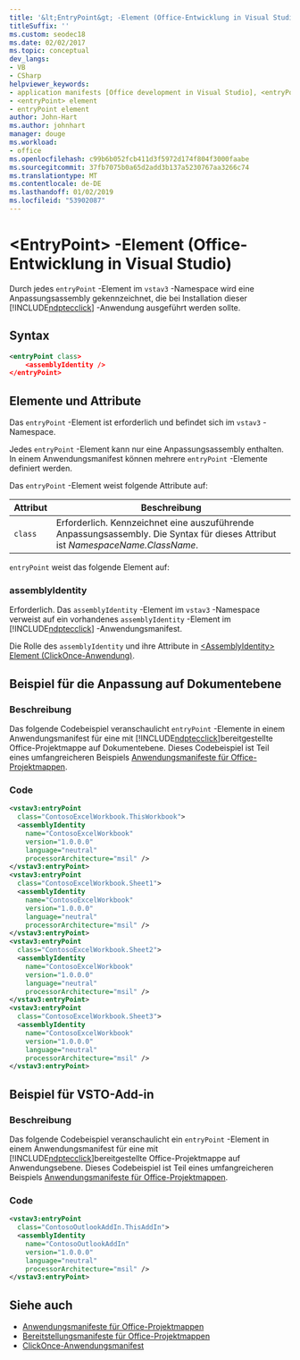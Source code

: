 ```yaml
---
title: '&lt;EntryPoint&gt; -Element (Office-Entwicklung in Visual Studio)'
titleSuffix: ''
ms.custom: seodec18
ms.date: 02/02/2017
ms.topic: conceptual
dev_langs:
- VB
- CSharp
helpviewer_keywords:
- application manifests [Office development in Visual Studio], <entryPoint> element
- <entryPoint> element
- entryPoint element
author: John-Hart
ms.author: johnhart
manager: douge
ms.workload:
- office
ms.openlocfilehash: c99b6b052fcb411d3f5972d174f804f3000faabe
ms.sourcegitcommit: 37fb7075b0a65d2add3b137a5230767aa3266c74
ms.translationtype: MT
ms.contentlocale: de-DE
ms.lasthandoff: 01/02/2019
ms.locfileid: "53902087"
---
```

# <a name="ltentrypointgt-element-office-development-in-visual-studio"></a>&lt;EntryPoint&gt; -Element (Office-Entwicklung in Visual Studio)
  Durch jedes `entryPoint` -Element im `vstav3` -Namespace wird eine Anpassungsassembly gekennzeichnet, die bei Installation dieser [!INCLUDE[ndptecclick](../vsto/includes/ndptecclick-md.md)] -Anwendung ausgeführt werden sollte.

## <a name="syntax"></a>Syntax

```xml
<entryPoint class>
    <assemblyIdentity />
</entryPoint>
```

## <a name="elements-and-attributes"></a>Elemente und Attribute
 Das `entryPoint` -Element ist erforderlich und befindet sich im `vstav3` -Namespace.

 Jedes `entryPoint` -Element kann nur eine Anpassungsassembly enthalten. In einem Anwendungsmanifest können mehrere `entryPoint` -Elemente definiert werden.

 Das `entryPoint` -Element weist folgende Attribute auf:

|Attribut|Beschreibung|
|---------------|-----------------|
|`class`|Erforderlich. Kennzeichnet eine auszuführende Anpassungsassembly. Die Syntax für dieses Attribut ist *NamespaceName.ClassName*.|

 `entryPoint` weist das folgende Element auf:

### <a name="assemblyidentity"></a>assemblyIdentity
 Erforderlich. Das `assemblyIdentity` -Element im `vstav3` -Namespace verweist auf ein vorhandenes `assemblyIdentity` -Element im [!INCLUDE[ndptecclick](../vsto/includes/ndptecclick-md.md)] -Anwendungsmanifest.

 Die Rolle des `assemblyIdentity` und ihre Attribute in [ &#60;AssemblyIdentity&#62; Element &#40;ClickOnce-Anwendung&#41;](../deployment/assemblyidentity-element-clickonce-application.md).

## <a name="document-level-customization-example"></a>Beispiel für die Anpassung auf Dokumentebene

### <a name="description"></a>Beschreibung
 Das folgende Codebeispiel veranschaulicht `entryPoint` -Elemente in einem Anwendungsmanifest für eine mit [!INCLUDE[ndptecclick](../vsto/includes/ndptecclick-md.md)]bereitgestellte Office-Projektmappe auf Dokumentebene. Dieses Codebeispiel ist Teil eines umfangreicheren Beispiels [Anwendungsmanifeste für Office-Projektmappen](../vsto/application-manifests-for-office-solutions.md).

### <a name="code"></a>Code

```xml
<vstav3:entryPoint
  class="ContosoExcelWorkbook.ThisWorkbook">
  <assemblyIdentity
    name="ContosoExcelWorkbook"
    version="1.0.0.0"
    language="neutral"
    processorArchitecture="msil" />
</vstav3:entryPoint>
<vstav3:entryPoint
  class="ContosoExcelWorkbook.Sheet1">
  <assemblyIdentity
    name="ContosoExcelWorkbook"
    version="1.0.0.0"
    language="neutral"
    processorArchitecture="msil" />
</vstav3:entryPoint>
<vstav3:entryPoint
  class="ContosoExcelWorkbook.Sheet2">
  <assemblyIdentity
    name="ContosoExcelWorkbook"
    version="1.0.0.0"
    language="neutral"
    processorArchitecture="msil" />
</vstav3:entryPoint>
<vstav3:entryPoint
  class="ContosoExcelWorkbook.Sheet3">
  <assemblyIdentity
    name="ContosoExcelWorkbook"
    version="1.0.0.0"
    language="neutral"
    processorArchitecture="msil" />
</vstav3:entryPoint>
```

## <a name="vsto-add-in-example"></a>Beispiel für VSTO-Add-in

### <a name="description"></a>Beschreibung
 Das folgende Codebeispiel veranschaulicht ein `entryPoint` -Element in einem Anwendungsmanifest für eine mit [!INCLUDE[ndptecclick](../vsto/includes/ndptecclick-md.md)]bereitgestellte Office-Projektmappe auf Anwendungsebene. Dieses Codebeispiel ist Teil eines umfangreicheren Beispiels [Anwendungsmanifeste für Office-Projektmappen](../vsto/application-manifests-for-office-solutions.md).

### <a name="code"></a>Code

```xml
<vstav3:entryPoint
  class="ContosoOutlookAddIn.ThisAddIn">
  <assemblyIdentity
    name="ContosoOutlookAddIn"
    version="1.0.0.0"
    language="neutral"
    processorArchitecture="msil" />
</vstav3:entryPoint>
```

## <a name="see-also"></a>Siehe auch

- [Anwendungsmanifeste für Office-Projektmappen](../vsto/application-manifests-for-office-solutions.md)
- [Bereitstellungsmanifeste für Office-Projektmappen](../vsto/deployment-manifests-for-office-solutions.md)
- [ClickOnce-Anwendungsmanifest](../deployment/clickonce-application-manifest.md)